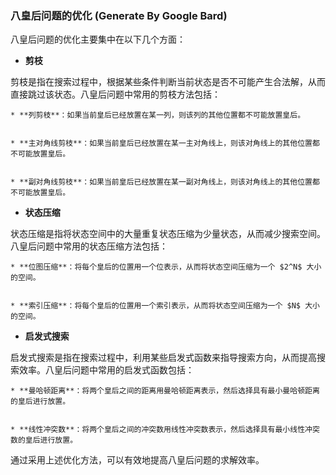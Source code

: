 ### 八皇后问题的优化 (Generate By Google Bard)

八皇后问题的优化主要集中在以下几个方面：

* **剪枝**

剪枝是指在搜索过程中，根据某些条件判断当前状态是否不可能产生合法解，从而直接跳过该状态。八皇后问题中常用的剪枝方法包括：

    * **列剪枝**：如果当前皇后已经放置在某一列，则该列的其他位置都不可能放置皇后。


    * **主对角线剪枝**：如果当前皇后已经放置在某一主对角线上，则该对角线上的其他位置都不可能放置皇后。


    * **副对角线剪枝**：如果当前皇后已经放置在某一副对角线上，则该对角线上的其他位置都不可能放置皇后。


* **状态压缩**

状态压缩是指将状态空间中的大量重复状态压缩为少量状态，从而减少搜索空间。八皇后问题中常用的状态压缩方法包括：

    * **位图压缩**：将每个皇后的位置用一个位表示，从而将状态空间压缩为一个 $2^N$ 大小的空间。


    * **索引压缩**：将每个皇后的位置用一个索引表示，从而将状态空间压缩为一个 $N$ 大小的空间。


* **启发式搜索**

启发式搜索是指在搜索过程中，利用某些启发式函数来指导搜索方向，从而提高搜索效率。八皇后问题中常用的启发式函数包括：

    * **曼哈顿距离**：将两个皇后之间的距离用曼哈顿距离表示，然后选择具有最小曼哈顿距离的皇后进行放置。


    * **线性冲突数**：将两个皇后之间的冲突数用线性冲突数表示，然后选择具有最小线性冲突数的皇后进行放置。


通过采用上述优化方法，可以有效地提高八皇后问题的求解效率。
